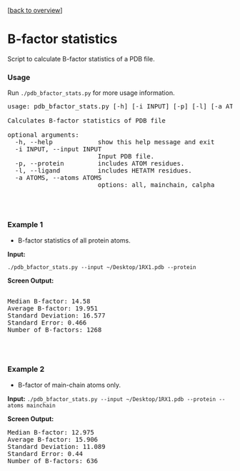 [[back to overview](../../README.md)]

# B-factor statistics


Script to calculate B-factor statistics of a PDB file.


### Usage

Run `./pdb_bfactor_stats.py` for more usage information.


<pre>
usage: pdb_bfactor_stats.py [-h] [-i INPUT] [-p] [-l] [-a ATOMS]

Calculates B-factor statistics of PDB file

optional arguments:
  -h, --help            show this help message and exit
  -i INPUT, --input INPUT
                        Input PDB file.
  -p, --protein         includes ATOM residues.
  -l, --ligand          includes HETATM residues.
  -a ATOMS, --atoms ATOMS
                        options: all, mainchain, calpha
</pre>

<br>
<br>

### Example 1

- B-factor statistics of all protein atoms.

**Input:** 

`./pdb_bfactor_stats.py --input ~/Desktop/1RX1.pdb --protein`

**Screen Output:** 

<pre>

Median B-factor: 14.58
Average B-factor: 19.951
Standard Deviation: 16.577
Standard Error: 0.466
Number of B-factors: 1268
</pre>

<br>
<br>

### Example 2

- B-factor of main-chain atoms only.

**Input:** 
`./pdb_bfactor_stats.py --input ~/Desktop/1RX1.pdb --protein --atoms mainchain`


**Screen Output:** 

<pre>
Median B-factor: 12.975
Average B-factor: 15.906
Standard Deviation: 11.089
Standard Error: 0.44
Number of B-factors: 636
</pre>